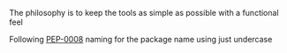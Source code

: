 The philosophy is to keep the tools as simple as possible with a functional feel

Following [PEP-0008](https://peps.python.org/pep-0008/#package-and-module-names) naming for the package name using just undercase